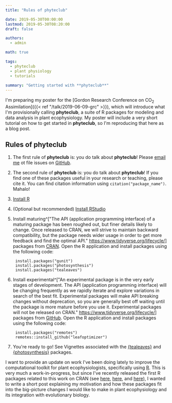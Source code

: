 ```yaml
---
title: "Rules of phyteclub"

date: 2019-05-30T00:00:00
lastmod: 2019-05-30T08:20:00
draft: false

authors: 
  - admin

math: true

tags: 
  - phyteclub
  - plant physiology
  - tutorials
  
summary: "Getting started with **phyteclub**"
---
```


I'm preparing my poster for the [Gordon Research Conference on CO$_2$ Assimilation]({{< ref "/talk/2019-06-09-grc" >}}), which will introduce what I'm provisionally calling **phyteclub**, a suite of R packages for modeling and data analysis in plant ecophysiology. My poster will include a very short tutorial on how to get started in **phyteclub**, so I'm reproducing that here as a blog post.

## Rules of **phyteclub**

1. The first rule of **phyteclub** is: you do talk about **phyteclub**! Please [email me](mailto:cdmuir@hawaii.edu) ot file issues on [GitHub](https://cdmuir.github.com).

2. The second rule of **phyteclub** is: you do talk about **phyteclub**! If you find one of these packages useful in your research or teaching, please cite it. You can find citation information using `citation("package_name")`. Mahalo!

3. [Install R](https://cran.r-project.org/)

4. (Optional but recommended) [Install RStudio](https://www.rstudio.com/products/RStudio/)

5. Install maturing^["The API (application programming interface) of a maturing package has been roughed out, but finer details likely to change. Once released to CRAN, we will strive to maintain backward compatibility, but the package needs wider usage in order to get more feedback and find the optimal API." https://www.tidyverse.org/lifecycle/] packages from [CRAN](https://cran.r-project.org/). Open the R application and install packages using the following code:
  
        install.packages("gunit")
        install.packages("photosynthesis")
        install.packages("tealeaves")

6. Install experimental^["An experimental package is in the very early stages of development. The API (application programming interface) will be changing frequently as we rapidly iterate and explore variations in search of the best fit. Experimental packages will make API breaking changes without deprecation, so you are generally best off waiting until the package is more mature before you use it. Experimental packages will not be released on CRAN." https://www.tidyverse.org/lifecycle/] packages from [GitHub](https://github.com/cdmuir). Open the R application and install packages using the following code:

        install.packages("remotes")
        remotes::install_github("leafoptimizer")

7. You're ready to go! See Vignettes associated with the [{tealeaves}](https://github.com/cdmuir/tealeaves) and [{photosynthesis}](https://github.com/cdmuir/photosynthesis) packages.


I want to provide an update on work I've been doing lately to improve the computational toolkit for plant ecophysiologists, specifically using [R](https://cran.r-project.org). This is very much a work-in-progress, but since I've recently released the first R packages related to this work on CRAN (see [here](https://CRAN.R-project.org/package=gunit), [here](https://CRAN.R-project.org/package=tealeaves), and [here](https://CRAN.R-project.org/package=photosynthesis)), I wanted to write a short post explaining my motivation and how these packages fit into the big-picture changes I would like to make in plant ecophysiology and its integration with evolutionary biology.
